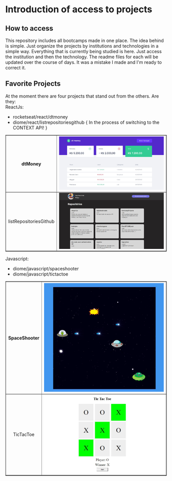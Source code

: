 # Introduction of access to projects

## How to access

This repository includes all bootcamps made in one place.
The idea behind is simple. Just organize the projects by institutions and technologies in a simple way.
Everything that is currently being studied is here. Just access the institution and then the technology.
The readme files for each will be updated over the course of days. It was a mistake I made and I'm ready to correct it.

## Favorite Projects

At the moment there are four projects that stand out from the others.
Are they:<br />
ReactJs:<br />
  * rocketseat/react/dtmoney
  * diome/react/listrepositoriesgithub { In the process of switching to the CONTEXT API! }
<table border="1">
    <thead>
    	<tr>
      <th>dtMoney</th>
      <th><img src="rocketseat/react/dtmoney/src/assets/dtmoney.JPG" alt="screen project" /></th>
     </tr>
    </thead>
    <tbody>
    	<tr>
      <td align="center">listRepositoriesGithub</td>
      <td align="center"><img src="diome/react/listrepositoriesgithub/src/img/listrepo.JPG" alt="screen project" /></td>
     </tr>
    </tbody>
</table>

Javascript:
 * diome/javascript/spaceshooter
 * diome/javascript/tictactoe

<table border="1">
    <thead>
    	<tr>
      <th>SpaceShooter</th>
      <th><img src="diome/javascript/spaceshooter/img/spaceshooter.png" alt="screen game" /></th>
     </tr>
    </thead>
    <tbody>
    	<tr>
      <td align="center">TicTacToe</td>
      <td align="center"><img src="diome/javascript/tictactoe/img/tictactoe.JPG" alt="screen game" /></td>
     </tr>
    </tbody>
</table>



